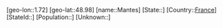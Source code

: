 ﻿---
location: [48.98,1.72]
type: City
tags:
- geo/City


SpocWebEntityId: 32261
isDeleted: false
confidential: public

---
[geo-lon::1.72]
[geo-lat::48.98]
[name::Mantes]
[State::]
[Country::[France](geo/Continent/Europe/France.md)]
[StateId::]
[Population::]
[Unknown::]

